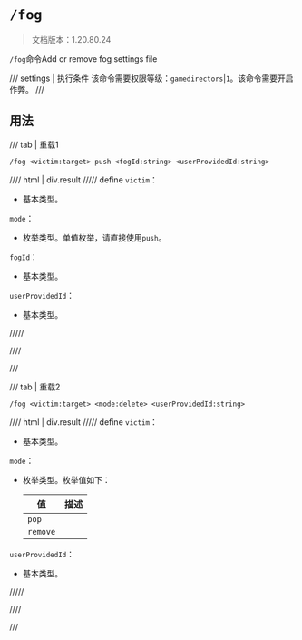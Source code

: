 # `/fog`

> 文档版本：1.20.80.24

`/fog`命令Add or remove fog settings file

/// settings | 执行条件
该命令需要权限等级：`gamedirectors`|`1`。该命令需要开启作弊。
///

## 用法

/// tab | 重载1
```mcfunction
/fog <victim:target> push <fogId:string> <userProvidedId:string>
```

//// html | div.result
///// define
`victim`：<!-- md:samp target -->

- 基本类型。

`mode`：<!-- md:samp add -->

- 枚举类型。单值枚举，请直接使用`push`。

`fogId`：<!-- md:samp string -->

- 基本类型。

`userProvidedId`：<!-- md:samp string -->

- 基本类型。


/////

////

///

/// tab | 重载2
```mcfunction
/fog <victim:target> <mode:delete> <userProvidedId:string>
```

//// html | div.result
///// define
`victim`：<!-- md:samp target -->

- 基本类型。

`mode`：<!-- md:samp delete -->

- 枚举类型。枚举值如下：

  |值|描述|
  |---|---|
  |`pop`||
  |`remove`||


`userProvidedId`：<!-- md:samp string -->

- 基本类型。


/////

////

///
